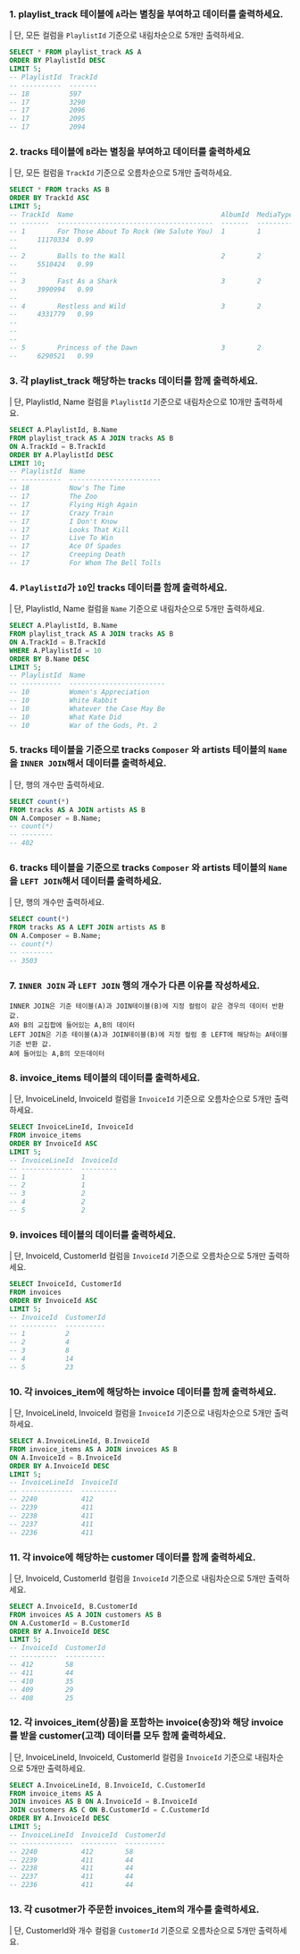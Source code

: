 ### 1. playlist_track 테이블에 `A`라는 별칭을 부여하고 데이터를 출력하세요.
| 단, 모든 컬럼을 `PlaylistId` 기준으로 내림차순으로 5개만 출력하세요.

```sql
SELECT * FROM playlist_track AS A
ORDER BY PlaylistId DESC
LIMIT 5;
-- PlaylistId  TrackId
-- ----------  -------
-- 18          597
-- 17          3290
-- 17          2096
-- 17          2095
-- 17          2094
```

### 2. tracks 테이블에 `B`라는 별칭을 부여하고 데이터를 출력하세요
| 단, 모든 컬럼을 `TrackId` 기준으로 오름차순으로 5개만 출력하세요.

```sql
SELECT * FROM tracks AS B 
ORDER BY TrackId ASC
LIMIT 5;
-- TrackId  Name                                     AlbumId  MediaTypeId  GenreId  Composer                                                      Milliseconds  Bytes     UnitPrice
-- -------  ---------------------------------------  -------  -----------  -------  ------------------------------------------------------------  ------------  --------  ---------
-- 1        For Those About To Rock (We Salute You)  1        1            1        Angus Young, Malcolm Young, Brian Johnson                     343719    
--     11170334  0.99
-- 
-- 2        Balls to the Wall                        2        2            1                                                                      342562    
--     5510424   0.99
-- 
-- 3        Fast As a Shark                          3        2            1        F. Baltes, S. Kaufman, U. Dirkscneider & W. Hoffman           230619    
--     3990994   0.99
-- 
-- 4        Restless and Wild                        3        2            1        F. Baltes, R.A. Smith-Diesel, S. Kaufman, U. Dirkscneider &   252051    
--     4331779   0.99
--                                                                                  W. Hoffman
-- 
-- 
-- 5        Princess of the Dawn                     3        2            1        Deaffy & R.A. Smith-Diesel                                    375418    
--     6290521   0.99
```

### 3. 각 playlist_track 해당하는 tracks 데이터를 함께 출력하세요.
| 단, PlaylistId, Name 컬럼을 `PlaylistId` 기준으로 내림차순으로 10개만 출력하세요. 

```sql
SELECT A.PlaylistId, B.Name
FROM playlist_track AS A JOIN tracks AS B
ON A.TrackId = B.TrackId 
ORDER BY A.PlaylistId DESC 
LIMIT 10;
-- PlaylistId  Name
-- ----------  -----------------------
-- 18          Now's The Time
-- 17          The Zoo
-- 17          Flying High Again
-- 17          Crazy Train
-- 17          I Don't Know
-- 17          Looks That Kill
-- 17          Live To Win
-- 17          Ace Of Spades
-- 17          Creeping Death
-- 17          For Whom The Bell Tolls
```

### 4. `PlaylistId`가 `10`인 tracks 데이터를 함께 출력하세요. 
| 단, PlaylistId, Name 컬럼을 `Name` 기준으로 내림차순으로 5개만 출력하세요.

```sql
SELECT A.PlaylistId, B.Name
FROM playlist_track AS A JOIN tracks AS B
ON A.TrackId = B.TrackId 
WHERE A.PlaylistId = 10
ORDER BY B.Name DESC 
LIMIT 5;
-- PlaylistId  Name
-- ----------  ------------------------
-- 10          Women's Appreciation
-- 10          White Rabbit
-- 10          Whatever the Case May Be
-- 10          What Kate Did
-- 10          War of the Gods, Pt. 2
```

### 5. tracks 테이블을 기준으로 tracks `Composer` 와 artists 테이블의 `Name`을 `INNER JOIN`해서 데이터를 출력하세요.
| 단, 행의 개수만 출력하세요.

```sql
SELECT count(*)
FROM tracks AS A JOIN artists AS B 
ON A.Composer = B.Name;
-- count(*)
-- --------
-- 402
```

### 6. tracks 테이블을 기준으로 tracks `Composer` 와 artists 테이블의 `Name`을 `LEFT JOIN`해서 데이터를 출력하세요.
| 단, 행의 개수만 출력하세요.
```sql
SELECT count(*)
FROM tracks AS A LEFT JOIN artists AS B 
ON A.Composer = B.Name;
-- count(*)
-- --------
-- 3503
```

### 7. `INNER JOIN` 과 `LEFT JOIN` 행의 개수가 다른 이유를 작성하세요.
```plain
INNER JOIN은 기준 테이블(A)과 JOIN테이블(B)에 지정 컬럼이 같은 경우의 데이터 반환 값.
A와 B의 교집합에 들어있는 A,B의 데이터
LEFT JOIN은 기준 테이블(A)과 JOIN테이블(B)에 지정 컬럼 중 LEFT에 해당하는 A테이블 기준 반환 값.
A에 들어있는 A,B의 모든데이터
```

### 8. invoice_items 테이블의 데이터를 출력하세요.
| 단, InvoiceLineId, InvoiceId 컬럼을 `InvoiceId` 기준으로 오름차순으로 5개만 출력하세요.

```sql
SELECT InvoiceLineId, InvoiceId 
FROM invoice_items 
ORDER BY InvoiceId ASC
LIMIT 5;
-- InvoiceLineId  InvoiceId
-- -------------  ---------
-- 1              1
-- 2              1
-- 3              2
-- 4              2
-- 5              2
```

### 9. invoices 테이블의 데이터를 출력하세요.
| 단, InvoiceId, CustomerId 컬럼을 `InvoiceId` 기준으로 오름차순으로 5개만 출력하세요.

```sql
SELECT InvoiceId, CustomerId 
FROM invoices
ORDER BY InvoiceId ASC
LIMIT 5;
-- InvoiceId  CustomerId
-- ---------  ----------
-- 1          2
-- 2          4
-- 3          8
-- 4          14
-- 5          23
```

### 10. 각 invoices_item에 해당하는 invoice 데이터를 함께 출력하세요.
| 단, InvoiceLineId, InvoiceId 컬럼을 `InvoiceId` 기준으로 내림차순으로 5개만 출력하세요.

```sql
SELECT A.InvoiceLineId, B.InvoiceId 
FROM invoice_items AS A JOIN invoices AS B
ON A.InvoiceId = B.InvoiceId
ORDER BY A.InvoiceId DESC
LIMIT 5;
-- InvoiceLineId  InvoiceId
-- -------------  ---------
-- 2240           412
-- 2239           411
-- 2238           411
-- 2237           411
-- 2236           411
```


### 11. 각 invoice에 해당하는 customer 데이터를 함께 출력하세요.
| 단, InvoiceId, CustomerId 컬럼을 `InvoiceId` 기준으로 내림차순으로 5개만 출력하세요.

```sql
SELECT A.InvoiceId, B.CustomerId 
FROM invoices AS A JOIN customers AS B
ON A.CustomerId = B.CustomerId
ORDER BY A.InvoiceId DESC
LIMIT 5;
-- InvoiceId  CustomerId
-- ---------  ----------
-- 412        58
-- 411        44
-- 410        35
-- 409        29
-- 408        25
```

### 12. 각 invoices_item(상품)을 포함하는 invoice(송장)와 해당 invoice를 받을 customer(고객) 데이터를 모두 함께 출력하세요.
| 단, InvoiceLineId, InvoiceId, CustomerId 컬럼을 `InvoiceId` 기준으로 내림차순으로 5개만 출력하세요.

```sql
SELECT A.InvoiceLineId, B.InvoiceId, C.CustomerId
FROM invoice_items AS A 
JOIN invoices AS B ON A.InvoiceId = B.InvoiceId
JOIN customers AS C ON B.CustomerId = C.CustomerId
ORDER BY A.InvoiceId DESC
LIMIT 5;
-- InvoiceLineId  InvoiceId  CustomerId
-- -------------  ---------  ----------
-- 2240           412        58
-- 2239           411        44
-- 2238           411        44
-- 2237           411        44
-- 2236           411        44
```

### 13. 각 cusotmer가 주문한 invoices_item의 개수를 출력하세요.
| 단, CustomerId와 개수 컬럼을 `CustomerId` 기준으로 오름차순으로 5개만 출력하세요.

```sql

```

